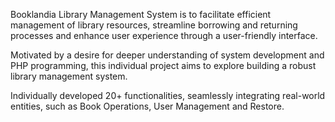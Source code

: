 Booklandia Library Management System is to facilitate efficient
management of library resources, streamline borrowing and returning processes and enhance
user experience through a user-friendly interface.

Motivated by a desire for deeper understanding of system development and PHP programming,
this individual project aims to explore building a robust library management system. 

Individually developed 20+ functionalities, seamlessly integrating real-world
entities, such as Book Operations, User Management and Restore.

